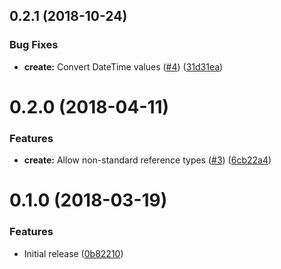 <a name="0.2.1"></a>
## 0.2.1 (2018-10-24)


### Bug Fixes

* **create:** Convert DateTime values ([#4](https://github.com/atSCM/server-scripts/issues/4)) ([31d31ea](https://github.com/atSCM/server-scripts/commits/31d31ea))




<a name="0.2.0"></a>
# 0.2.0 (2018-04-11)


### Features

* **create:** Allow non-standard reference types ([#3](https://github.com/atSCM/server-scripts/issues/3)) ([6cb22a4](https://github.com/atSCM/server-scripts/commits/6cb22a4))




<a name="0.1.0"></a>
# 0.1.0 (2018-03-19)


### Features

* Initial release ([0b82210](https://github.com/atSCM/server-scripts/commits/0b82210))



